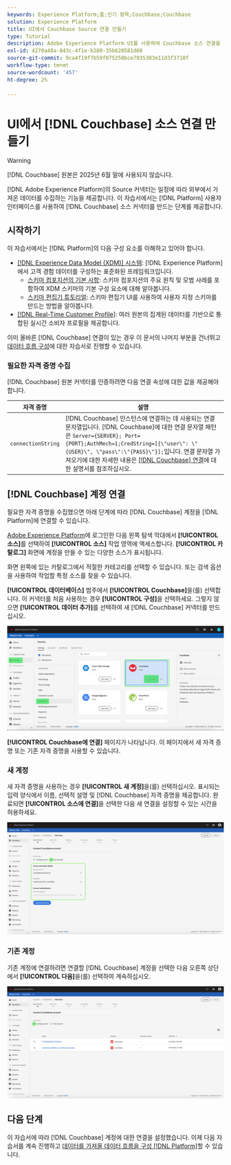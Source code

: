 ```yaml
---
keywords: Experience Platform;홈;인기 항목;Couchbase;Couchbase
solution: Experience Platform
title: UI에서 Couchbase Source 연결 만들기
type: Tutorial
description: Adobe Experience Platform UI를 사용하여 Couchbase 소스 연결을 만드는 방법을 알아봅니다.
exl-id: 4270a48a-843c-4f1e-b280-35b620581d68
source-git-commit: 9ca4f19f7b59f075250bce7035303e11d3f3710f
workflow-type: tm+mt
source-wordcount: '457'
ht-degree: 2%

---
```


# UI에서 [!DNL Couchbase] 소스 연결 만들기

>[!WARNING]
>
>[!DNL Couchbase] 원본은 2025년 6월 말에 사용되지 않습니다.

[!DNL Adobe Experience Platform]의 Source 커넥터는 일정에 따라 외부에서 가져온 데이터를 수집하는 기능을 제공합니다. 이 자습서에서는 [!DNL Platform] 사용자 인터페이스를 사용하여 [!DNL Couchbase] 소스 커넥터를 만드는 단계를 제공합니다.

## 시작하기

이 자습서에서는 [!DNL Platform]의 다음 구성 요소를 이해하고 있어야 합니다.

* [[!DNL Experience Data Model (XDM)] 시스템](../../../../../xdm/home.md): [!DNL Experience Platform]에서 고객 경험 데이터를 구성하는 표준화된 프레임워크입니다.
   * [스키마 컴포지션의 기본 사항](../../../../../xdm/schema/composition.md): 스키마 컴포지션의 주요 원칙 및 모범 사례를 포함하여 XDM 스키마의 기본 구성 요소에 대해 알아봅니다.
   * [스키마 편집기 튜토리얼](../../../../../xdm/tutorials/create-schema-ui.md): 스키마 편집기 UI를 사용하여 사용자 지정 스키마를 만드는 방법을 알아봅니다.
* [[!DNL Real-Time Customer Profile]](../../../../../profile/home.md): 여러 원본의 집계된 데이터를 기반으로 통합된 실시간 소비자 프로필을 제공합니다.

이미 올바른 [!DNL Couchbase] 연결이 있는 경우 이 문서의 나머지 부분을 건너뛰고 [데이터 흐름 구성](../../dataflow/databases.md)에 대한 자습서로 진행할 수 있습니다.

### 필요한 자격 증명 수집

[!DNL Couchbase] 원본 커넥터를 인증하려면 다음 연결 속성에 대한 값을 제공해야 합니다.

| 자격 증명 | 설명 |
| ---------- | ----------- |
| `connectionString` | [!DNL Couchbase] 인스턴스에 연결하는 데 사용되는 연결 문자열입니다. [!DNL Couchbase]에 대한 연결 문자열 패턴은 `Server={SERVER}; Port={PORT};AuthMech=1;CredString=[{\"user\": \"{USER}\", \"pass\":\"{PASS}\"}];`입니다. 연결 문자열 가져오기에 대한 자세한 내용은 [[!DNL Couchbase] 연결](https://docs.Couchbase.com/c-sdk/2.10/client-settings.html#configuring-overview)에 대한 설명서를 참조하십시오. |

## [!DNL Couchbase] 계정 연결

필요한 자격 증명을 수집했으면 아래 단계에 따라 [!DNL Couchbase] 계정을 [!DNL Platform]에 연결할 수 있습니다.

[Adobe Experience Platform](https://platform.adobe.com)에 로그인한 다음 왼쪽 탐색 막대에서 **[!UICONTROL 소스]**&#x200B;를 선택하여 **[!UICONTROL 소스]** 작업 영역에 액세스합니다. **[!UICONTROL 카탈로그]** 화면에 계정을 만들 수 있는 다양한 소스가 표시됩니다.

화면 왼쪽에 있는 카탈로그에서 적절한 카테고리를 선택할 수 있습니다. 또는 검색 옵션을 사용하여 작업할 특정 소스를 찾을 수 있습니다.

**[!UICONTROL 데이터베이스]** 범주에서 **[!UICONTROL Couchbase]**&#x200B;을(를) 선택합니다. 이 커넥터를 처음 사용하는 경우 **[!UICONTROL 구성]**&#x200B;을 선택하세요. 그렇지 않으면 **[!UICONTROL 데이터 추가]**&#x200B;를 선택하여 새 [!DNL Couchbase] 커넥터를 만드십시오.

![카탈로그](../../../../images/tutorials/create/couchbase/catalog.png)

**[!UICONTROL Couchbase에 연결]** 페이지가 나타납니다. 이 페이지에서 새 자격 증명 또는 기존 자격 증명을 사용할 수 있습니다.

### 새 계정

새 자격 증명을 사용하는 경우 **[!UICONTROL 새 계정]**&#x200B;을(를) 선택하십시오. 표시되는 입력 양식에서 이름, 선택적 설명 및 [!DNL Couchbase] 자격 증명을 제공합니다. 완료되면 **[!UICONTROL 소스에 연결]**&#x200B;을 선택한 다음 새 연결을 설정할 수 있는 시간을 허용하세요.

![연결](../../../../images/tutorials/create/couchbase/new.png)

### 기존 계정

기존 계정에 연결하려면 연결할 [!DNL Couchbase] 계정을 선택한 다음 오른쪽 상단에서 **[!UICONTROL 다음]**&#x200B;을(를) 선택하여 계속하십시오.

![기존](../../../../images/tutorials/create/couchbase/existing.png)

## 다음 단계

이 자습서에 따라 [!DNL Couchbase] 계정에 대한 연결을 설정했습니다. 이제 다음 자습서를 계속 진행하고 [데이터를 가져올 데이터 흐름을 구성 [!DNL Platform]](../../dataflow/databases.md)할 수 있습니다.
